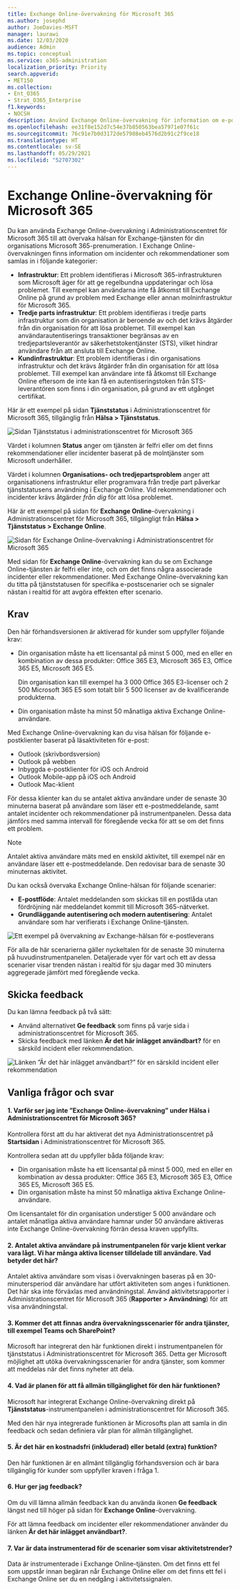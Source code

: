 ```yaml
---
title: Exchange Online-övervakning för Microsoft 365
ms.author: josephd
author: JoeDavies-MSFT
manager: laurawi
ms.date: 12/03/2020
audience: Admin
ms.topic: conceptual
ms.service: o365-administration
localization_priority: Priority
search.appverid:
- MET150
ms.collection:
- Ent_O365
- Strat_O365_Enterprise
f1.keywords:
- NOCSH
description: Använd Exchange Online-övervakning för information om e-postincidenter eller rekommendationer i Microsoft 365.
ms.openlocfilehash: ee31f8e152d7c54e37b850563bea57971e07f61c
ms.sourcegitcommit: 76c91e7b0d3172de57988eb4576d2b91c2f9ce18
ms.translationtype: HT
ms.contentlocale: sv-SE
ms.lasthandoff: 05/29/2021
ms.locfileid: "52707302"
---
```

# <a name="exchange-online-monitoring-for-microsoft-365"></a>Exchange Online-övervakning för Microsoft 365

Du kan använda Exchange Online-övervakning i Administrationscentret för Microsoft 365 till att övervaka hälsan för Exchange-tjänsten för din organisations Microsoft 365-prenumeration. I Exchange Online-övervakningen finns information om incidenter och rekommendationer som samlas in i följande kategorier:

- **Infrastruktur**: Ett problem identifieras i Microsoft 365-infrastrukturen som Microsoft äger för att ge regelbundna uppdateringar och lösa problemet. Till exempel kan användarna inte få åtkomst till Exchange Online på grund av problem med Exchange eller annan molninfrastruktur för Microsoft 365.
- **Tredje parts infrastruktur**: Ett problem identifieras i tredje parts infrastruktur som din organisation är beroende av och det krävs åtgärder från din organisation för att lösa problemet. Till exempel kan användarautentiserings transaktioner begränsas av en tredjepartsleverantör av säkerhetstokentjänster (STS), vilket hindrar användare från att ansluta till Exchange Online.
- **Kundinfrastruktur**: Ett problem identifieras i din organisations infrastruktur och det krävs åtgärder från din organisation för att lösa problemet. Till exempel kan användare inte få åtkomst till Exchange Online eftersom de inte kan få en autentiseringstoken från STS-leverantören som finns i din organisation, på grund av ett utgånget certifikat.

Här är ett exempel på sidan **Tjänststatus** i Administrationscentret för Microsoft 365, tillgänglig från **Hälsa > Tjänststatus**.

![Sidan Tjänststatus i administrationscentret för Microsoft 365](../media/microsoft-365-exchange-monitoring/service-health-dashboard-example.png)

Värdet i kolumnen **Status** anger om tjänsten är felfri eller om det finns rekommendationer eller incidenter baserat på de molntjänster som Microsoft underhåller. 

Värdet i kolumnen **Organisations- och tredjepartsproblem** anger att organisationens infrastruktur eller programvara från tredje part påverkar tjänststatusens användning i Exchange Online. Vid rekommendationer och incidenter krävs åtgärder *från dig* för att lösa problemet.

Här är ett exempel på sidan för **Exchange Online**-övervakning i Administrationscentret för Microsoft 365, tillgängligt från **Hälsa > Tjänststatus > Exchange Online**.

![Sidan för Exchange Online-övervakning i Administrationscentret för Microsoft 365](../media/microsoft-365-exchange-monitoring/exhange-monitoring-example.png)

Med sidan för **Exchange Online**-övervakning kan du se om Exchange Online-tjänsten är felfri eller inte, och om det finns några associerade incidenter eller rekommendationer. Med Exchange Online-övervakning kan du titta på tjänststatusen för specifika e-postscenarier och se signaler nästan i realtid för att avgöra effekten efter scenario. 

## <a name="requirements"></a>Krav

Den här förhandsversionen är aktiverad för kunder som uppfyller följande krav: 

- Din organisation måste ha ett licensantal på minst 5 000, med en eller en kombination av dessa produkter: Office 365 E3, Microsoft 365 E3, Office 365 E5, Microsoft 365 E5. 

  Din organisation kan till exempel ha 3 000 Office 365 E3-licenser och 2 500 Microsoft 365 E5 som totalt blir 5 500 licenser av de kvalificerande produkterna.

- Din organisation måste ha minst 50 månatliga aktiva Exchange Online-användare.

Med Exchange Online-övervakning kan du visa hälsan för följande e-postklienter baserat på läsaktiviteten för e-post:

- Outlook (skrivbordsversion)
- Outlook på webben
- Inbyggda e-postklienter för iOS och Android 
- Outlook Mobile-app på iOS och Android 
- Outlook Mac-klient

För dessa klienter kan du se antalet aktiva användare under de senaste 30 minuterna baserat på användare som läser ett e-postmeddelande, samt antalet incidenter och rekommendationer på instrumentpanelen. Dessa data jämförs med samma intervall för föregående vecka för att se om det finns ett problem. 

>[!Note]
> Antalet aktiva användare mäts med en enskild aktivitet, till exempel när en användare läser ett e-postmeddelande. Den redovisar bara de senaste 30 minuternas aktivitet.
>

Du kan också övervaka Exchange Online-hälsan för följande scenarier:

- **E-postflöde**: Antalet meddelanden som skickas till en postlåda utan fördröjning när meddelandet kommit till Microsoft 365-nätverket. 
- **Grundläggande autentisering och modern autentisering**: Antalet användare som har verifierats i Exchange Online-tjänsten.

![Ett exempel på övervakning av Exchange-hälsan för e-postleverans](../media/microsoft-365-exchange-monitoring/exhange-monitoring-scenario-example.png)

För alla de här scenarierna gäller nyckeltalen för de senaste 30 minuterna på huvudinstrumentpanelen. Detaljerade vyer för vart och ett av dessa scenarier visar trenden nästan i realtid för sju dagar med 30 minuters aggregerade jämfört med föregående vecka. 

## <a name="send-us-feedback"></a>Skicka feedback

Du kan lämna feedback på två sätt:

- Använd alternativet **Ge feedback** som finns på varje sida i administrationscentret för Microsoft 365.
- Skicka feedback med länken **Är det här inlägget användbart?** för en särskild incident eller rekommendation.

![Länken ”Är det här inlägget användbart?” för en särskild incident eller rekommendation](../media/microsoft-365-exchange-monitoring/exhange-monitoring-example-incident-feedback.png)

## <a name="frequently-asked-questions"></a>Vanliga frågor och svar

#### <a name="1-why-dont-i-see-exchange-online-monitoring-under-health-in-the-microsoft-365-admin-center"></a>1. Varför ser jag inte ”Exchange Online-övervakning” under Hälsa i Administrationscentret för Microsoft 365? 

Kontrollera först att du har aktiverat det nya Administrationscentret på **Startsidan** i Administrationscentret för Microsoft 365. 

Kontrollera sedan att du uppfyller båda följande krav: 

- Din organisation måste ha ett licensantal på minst 5 000, med en eller en kombination av dessa produkter: Office 365 E3, Microsoft 365 E3, Office 365 E5, Microsoft 365 E5. 
- Din organisation måste ha minst 50 månatliga aktiva Exchange Online-användare.

Om licensantalet för din organisation understiger 5 000 användare och antalet månatliga aktiva användare hamnar under 50 användare aktiveras inte Exchange Online-övervakning förrän dessa kraven uppfyllts.

#### <a name="2-the-active-user-count-in-the-dashboard-for-each-client-appears-to-be-low-we-have-a-lot-of-active-licenses-assigned-to-users-what-does-this-mean"></a>2. Antalet aktiva användare på instrumentpanelen för varje klient verkar vara lågt. Vi har många aktiva licenser tilldelade till användare. Vad betyder det här? 

Antalet aktiva användare som visas i övervakningen baseras på en 30-minutersperiod där användare har utfört aktiviteten som anges i funktionen. Det här ska inte förväxlas med användningstal. Använd aktivitetsrapporter i Administrationscentret för Microsoft 365 (**Rapporter > Användning**) för att visa användningstal.

#### <a name="3-will-there-be-other-monitoring-scenarios-for-other-services-such-as-teams-and-sharepoint"></a>3. Kommer det att finnas andra övervakningsscenarier för andra tjänster, till exempel Teams och SharePoint? 

Microsoft har integrerat den här funktionen direkt i instrumentpanelen för tjänststatus i Administrationscentret för Microsoft 365. Detta ger Microsoft möjlighet att utöka övervakningsscenarier för andra tjänster, som kommer att meddelas när det finns nyheter att dela. 

#### <a name="4-what-is-the-plan-for-general-availability-of-this-experience"></a>4. Vad är planen för att få allmän tillgänglighet för den här funktionen? 

Microsoft har integrerat Exchange Online-övervakning direkt på **Tjänststatus**-instrumentpanelen i administrationscentret för Microsoft 365. 

Med den här nya integrerade funktionen är Microsofts plan att samla in din feedback och sedan definiera vår plan för allmän tillgänglighet.

#### <a name="5-is-this-a-free-included-or-paid-extra-feature"></a>5. Är det här en kostnadsfri (inkluderad) eller betald (extra) funktion? 

Den här funktionen är en allmänt tillgänglig förhandsversion och är bara tillgänglig för kunder som uppfyller kraven i fråga 1.

<!--
>[!Note]
>INTERNAL: That decision is pending
>
--> 

#### <a name="6-how-do-i-provide-feedback"></a>6. Hur ger jag feedback? 

Om du vill lämna allmän feedback kan du använda ikonen **Ge feedback** längst ned till höger på sidan för **Exchange Online**-övervakning. 

För att lämna feedback om incidenter eller rekommendationer använder du länken **Är det här inlägget användbart?**.

#### <a name="7-where-is-the-data-instrumented-for-the-scenarios-that-show-activity-trends"></a>7. Var är data instrumenterad för de scenarier som visar aktivitetstrender?

Data är instrumenterade i Exchange Online-tjänsten. Om det finns ett fel som uppstår innan begäran når Exchange Online eller om det finns ett fel i Exchange Online ser du en nedgång i aktivitetssignalen.

